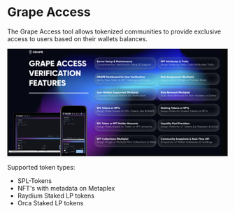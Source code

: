 # Grape Access

The Grape Access tool allows tokenized communities to provide exclusive access to users based on their wallets balances.

![](<../.gitbook/assets/image (3) (1).png>)

Supported token types:

* SPL-Tokens
* NFT's with metadata on Metaplex
* Raydium Staked LP tokens
* Orca Staked LP tokens


